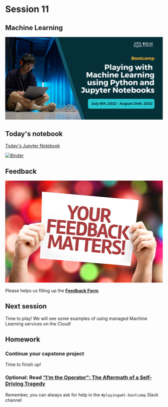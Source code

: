 # Session 11

## Machine Learning

![Course Hero](images/hero.png)

## Today's notebook

[Today's Jupyter Notebook](./machinelearning.ipynb)

[![Binder](https://mybinder.org/badge_logo.svg)](https://mybinder.org/v2/gh/WizelineIntroToPythonML/11-machinelearning/HEAD?labpath=machinelearning.ipynb)

## Feedback

![Your Feedback Matters](images/feedback.png)

Please helps us filling up the **[Feedback Form](https://docs.google.com/forms/d/e/1FAIpQLSf-yrrCkg66KFFimIk62me8jkSybb9wY1tdqhuRNKG1pchk5w/viewform)**.

## Next session

Time to play! We will see some examples of using managed Machine Learning services on the Cloud!

## Homework

### Continue your capstone project

Time to finish up!

### Optional: Read ["I’m the Operator": The Aftermath of a Self-Driving Tragedy](https://www.wired.com/story/uber-self-driving-car-fatal-crash/)

Remember, you can always ask for help in the `#playingwml-bootcamp` Slack channel
